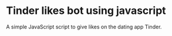 
# Tinder likes bot using javascript

A simple JavaScript script to give likes on the dating app Tinder.

